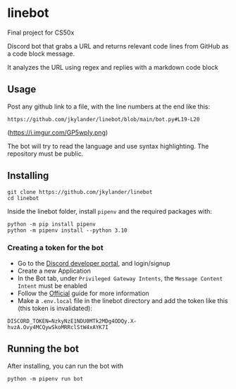 # linebot
Final project for CS50x

Discord bot that grabs a URL and returns relevant code lines from GitHub as a code block message. 

It analyzes the URL using regex and replies with a markdown code block

## Usage

Post any github link to a file, with the line numbers at the end like this:

`https://github.com/jkylander/linebot/blob/main/bot.py#L19-L20`

(https://i.imgur.com/GP5wpIy.png)

The bot will try to read the language and use syntax highlighting. The repository must be public.

## Installing
```
git clone https://github.com/jkylander/linebot
cd linebot
```
Inside the linebot folder, install `pipenv` and the required packages with:
```
python -m pip install pipenv
python -m pipenv install --python 3.10
```

### Creating a token for the bot
* Go to the [Discord developer portal](https://discord.com/developers/applications), and login/signup
* Create a new Application
* In the Bot tab, under `Privileged Gateway Intents`, the `Message Content Intent` must be enabled
* Follow the [Official](https://discordjs.guide/preparations/setting-up-a-bot-application.html#creating-your-bot) guide for more information
* Make a `.env.local` file in the linebot directory and add the token like this (this token is invalidated):
```
DISCORD_TOKEN=NzkyNzE1NDU0MTk2MDg4ODQy.X-hvzA.Ovy4MCQywSkoMRRclStW4xAYK7I
```
## Running the bot
After installing, you can run the bot with
```
python -m pipenv run bot
```
